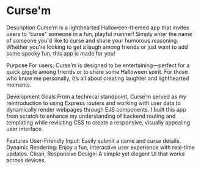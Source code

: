 # Curse'm

Description
Curse’m is a lighthearted Halloween-themed app that invites users to “curse” someone in a fun, playful manner! Simply enter the name of someone you'd like to curse and share your humorous reasoning. Whether you're looking to get a laugh among friends or just want to add some spooky fun, this app is made for you!

Purpose
For users, Curse’m is designed to be entertaining—perfect for a quick giggle among friends or to share some Halloween spirit. For those who know me personally, it’s all about creating laughter and lighthearted moments.

Development Goals
From a technical standpoint, Curse’m served as my reintroduction to using Express routers and working with user data to dynamically render webpages through EJS components. I built this app from scratch to enhance my understanding of backend routing and templating while revisiting CSS to create a responsive, visually appealing user interface.

Features
User-Friendly Input: Easily submit a name and curse details.
Dynamic Rendering: Enjoy a fun, interactive user experience with real-time updates.
Clean, Responsive Design: A simple yet elegant UI that works across devices.

